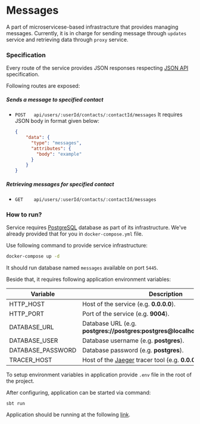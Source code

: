 # Messages

A part of microservicese-based infrastracture that provides managing messages. 
Currently, it is in charge for sending message through `updates` service and retrieving data through `proxy` service.

### Specification

Every route of the service provides JSON responses respecting [JSON API][www:json-api] specification.

Following routes are exposed:

##### Sends a message to specified contact

- `POST   api/users/:userId/contacts/:contactId/messages`
  It requires JSON body in format given below:

  ```json
  {
	  "data": {
        "type": "messages",
        "attributes": {
          "body": "example"
        }
      }
  }
  ```

##### Retrieving messages for specified contact
- `GET    api/users/:userId/contacts/:contactId/messages`


### How to run?

Service requires [PostgreSQL][www:postgresql] database as part of its infrastructure. We've already provided that for you in `docker-compose.yml` file. 

Use following command to provide service infrastructure:

```bash
docker-compose up -d
```

It should run database named `messages` available on port `5445`.

Beside that, it requires following application environment variables:

| Variable           | Description                                                                   | Required |
|--------------------|-------------------------------------------------------------------------------|----------|
| HTTP_HOST          | Host of the service (e.g. **0.0.0.0**).                                       | YES      |
| HTTP_PORT          | Port of the service (e.g. **9004**).                                          | YES      |
| DATABASE_URL       | Database URL (e.g. **postgres://postgres:postgres@localhost:5445/postgres**). | YES      |
| DATABASE_USER      | Database username (e.g. **postgres**).                                        | YES      |
| DATABASE_PASSWORD  | Database password (e.g. **postgres**).                                        | YES      |
| TRACER_HOST        | Host of the [Jaeger][www:jaeger] tracer tool (e.g. **0.0.0.0:9411**).         | NO       |

To setup environment variables in application provide `.env` file in the root of the project.

After configuring, application can be started via command:

```
sbt run
```

Application should be running at the following [link](http://0.0.0.0:9004).

[www:jaeger]: https://www.jaegertracing.io/
[www:json-api]: https://jsonapi.org/
[www:postgresql]: https://www.postgresql.org/
